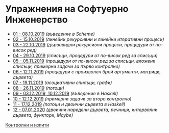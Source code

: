 Упражнения на Софтуерно Инженерство
===================================
* [01 - 08.10.2019](01) *(въведение в Scheme)*
* [02 - 15.10.2019](02) *(линейни рекурсивни и линейни итеративни процеси)*
* [03 - 22.10.2019](03) *(дървовидни рекурсивни процеси, процедури от по-висок
ред)*
* [04 - 29.10.2019](04) *(списъци, процедури от по-висок ред за списъци)*
* [05 - 05.11.2019](05) *(процедури от по-висок ред за списъци, вложени списъци,
примерни задачи за първо контролно)*
* [06 - 12.11.2019](06) *(процедури с произволен брой аргументи, матрици,
дървета)*
* [07 - 19.11.2019](07) *(асоциативни списъци, графи)*
* [08 - 26.11.2019](08) *(потоци)*
* [09 - 03.12.2019, 10.12.2019](09) *(въведение в Haskell)*
* [10 - 12.12.2019](10) *(примерни задачи за второ контролно)*
* [11 - 17.12.2019](11) *(потоци и двоични дървета в Haskell)*
* [12 - 07.01.2020](12) *(двоични наредени дървета, речници, интервални
дървета, функтори, Maybe)*

[Контролни и изпити](exams)
